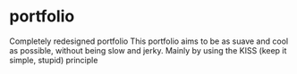 # portfolio
Completely redesigned portfolio
This portfolio aims to be as suave and cool as possible, without being slow and jerky.
Mainly by using the KISS (keep it simple, stupid) principle
